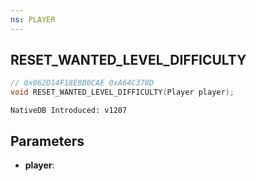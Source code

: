 ```yaml
---
ns: PLAYER
---
```

## RESET_WANTED_LEVEL_DIFFICULTY

```c
// 0x062D14F18E8B0CAE 0xA64C378D
void RESET_WANTED_LEVEL_DIFFICULTY(Player player);
```

```
NativeDB Introduced: v1207
```

## Parameters
* **player**:
